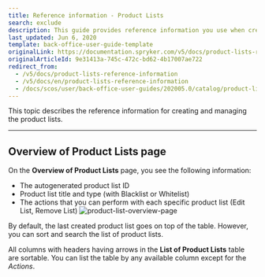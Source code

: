 ```yaml
---
title: Reference information - Product Lists
search: exclude
description: This guide provides reference information you use when creating, updating, and managing product list in the Back Office.
last_updated: Jun 6, 2020
template: back-office-user-guide-template
originalLink: https://documentation.spryker.com/v5/docs/product-lists-reference-information
originalArticleId: 9e31413a-745c-472c-bd62-4b17007ae722
redirect_from:
  - /v5/docs/product-lists-reference-information
  - /v5/docs/en/product-lists-reference-information
  - /docs/scos/user/back-office-user-guides/202005.0/catalog/product-lists/references/product-lists-reference-information.html
---
```


This topic describes the reference information for creating and managing the product lists.
***
## Overview of Product Lists page

On the **Overview of Product Lists** page, you see the following information:

* The autogenerated product list ID
* Product list title and type (with Blacklist or Whitelist)
* The actions that you can perform with each specific product list (Edit List, Remove List)
![product-list-overview-page](https://spryker.s3.eu-central-1.amazonaws.com/docs/User+Guides/Back+Office+User+Guides/Products/Product+Lists/product-list-overview-page.png) 

By default, the last created product list goes on top of the table. However, you can sort and search the list of product lists.

All columns with headers having arrows in the **List of Product Lists** table are sortable. You can list the table by any available column except for the _Actions_.
